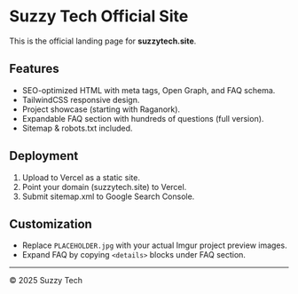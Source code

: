 
# Suzzy Tech Official Site

This is the official landing page for **suzzytech.site**.

## Features
- SEO-optimized HTML with meta tags, Open Graph, and FAQ schema.
- TailwindCSS responsive design.
- Project showcase (starting with Raganork).
- Expandable FAQ section with hundreds of questions (full version).
- Sitemap & robots.txt included.

## Deployment
1. Upload to Vercel as a static site.
2. Point your domain (suzzytech.site) to Vercel.
3. Submit sitemap.xml to Google Search Console.

## Customization
- Replace `PLACEHOLDER.jpg` with your actual Imgur project preview images.
- Expand FAQ by copying `<details>` blocks under FAQ section.

---
© 2025 Suzzy Tech
